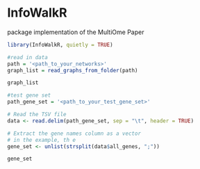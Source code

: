 # InfoWalkR
package implementation of the MultiOme Paper

```R
library(InfoWalkR, quietly = TRUE)
```

```R
#read in data
path = '<path_to_your_networks>'
graph_list = read_graphs_from_folder(path)

graph_list
```

```R
#test gene set
path_gene_set = '<path_to_your_test_gene_set>'

# Read the TSV file
data <- read.delim(path_gene_set, sep = "\t", header = TRUE)

# Extract the gene names column as a vector
# in the example, th e
gene_set <- unlist(strsplit(data$all_genes, ";"))

gene_set
```

```R
```

```R
```

```R
```

```R
```



